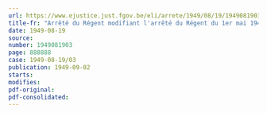 ```yaml
---
url: https://www.ejustice.just.fgov.be/eli/arrete/1949/08/19/1949081903/justel
title-fr: "Arrêté du Régent modifiant l'arrêté du Régent du 1er mai 1947, relatif à la création d'un comité ministériel de coordination économique"
date: 1949-08-19
source:
number: 1949081903
page: 888888
case: 1949-08-19/03
publication: 1949-09-02
starts:
modifies:
pdf-original:
pdf-consolidated:
---
```


